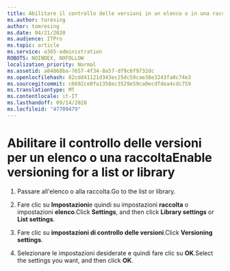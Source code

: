 ```yaml
---
title: Abilitare il controllo delle versioni in un elenco o in una raccolta
ms.author: toresing
author: tomresing
ms.date: 04/21/2020
ms.audience: ITPro
ms.topic: article
ms.service: o365-administration
ROBOTS: NOINDEX, NOFOLLOW
localization_priority: Normal
ms.assetid: a84868ba-7657-4f34-8a57-df9c6f9732dc
ms.openlocfilehash: 82cdd41121d343ec25dc59cae38e3243fa0c74e3
ms.sourcegitcommit: c6692ce0fa1358ec3529e59ca0ecdfdea4cdc759
ms.translationtype: MT
ms.contentlocale: it-IT
ms.lasthandoff: 09/14/2020
ms.locfileid: "47709479"
---
```

# <a name="enable-versioning-for-a-list-or-library"></a><span data-ttu-id="aa53d-102">Abilitare il controllo delle versioni per un elenco o una raccolta</span><span class="sxs-lookup"><span data-stu-id="aa53d-102">Enable versioning for a list or library</span></span>

1. <span data-ttu-id="aa53d-103">Passare all'elenco o alla raccolta.</span><span class="sxs-lookup"><span data-stu-id="aa53d-103">Go to the list or library.</span></span>
    
2. <span data-ttu-id="aa53d-104">Fare clic su **Impostazioni**e quindi su impostazioni **raccolta** o impostazioni **elenco**.</span><span class="sxs-lookup"><span data-stu-id="aa53d-104">Click **Settings**, and then click **Library settings** or **List settings**.</span></span>
    
3. <span data-ttu-id="aa53d-105">Fare clic su **impostazioni di controllo delle versioni**.</span><span class="sxs-lookup"><span data-stu-id="aa53d-105">Click **Versioning settings**.</span></span>
    
4. <span data-ttu-id="aa53d-106">Selezionare le impostazioni desiderate e quindi fare clic su **OK**.</span><span class="sxs-lookup"><span data-stu-id="aa53d-106">Select the settings you want, and then click **OK**.</span></span>
    


